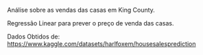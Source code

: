 Análise sobre as vendas das casas em King County.

Regressão Linear para prever o preço de venda das casas.

Dados Obtidos de:
https://www.kaggle.com/datasets/harlfoxem/housesalesprediction
